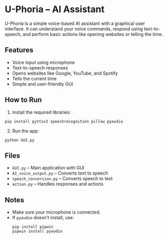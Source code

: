 # U-Phoria – AI Assistant

U-Phoria is a simple voice-based AI assistant with a graphical user interface. It can understand your voice commands, respond using text-to-speech, and perform basic actions like opening websites or telling the time.

## Features

- Voice input using microphone
- Text-to-speech responses
- Opens websites like Google, YouTube, and Spotify
- Tells the current time
- Simple and user-friendly GUI

## How to Run

1. Install the required libraries:

```
pip install pyttsx3 speechrecognition pillow pyaudio
```

2. Run the app:

```
python GUI.py
```

## Files

- `GUI.py` – Main application with GUI
- `AI_voice_output.py` – Converts text to speech
- `speech_conversion.py` – Converts speech to text
- `action.py` – Handles responses and actions

## Notes

- Make sure your microphone is connected.
- If `pyaudio` doesn’t install, use:
  ```
  pip install pipwin
  pipwin install pyaudio
  ```